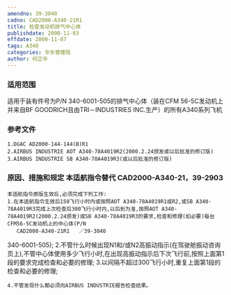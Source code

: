 ```yaml
---
amendno: 39-3040
cadno: CAD2000-A340-21R1
title: 检查发动机排气中心体
publishdate: 2000-11-03
effdate: 2000-11-07
tags: A340
categories: 华东管理局
author: 何正华
---
```


### 适用范围 
适用于装有件号为P/N 340-6001-505的排气中心体（装在CFM 56-5C发动机上并来自BF GOODRICH且由TRI－INDUSTRIES INC.生产）的所有A340系列飞机

### 参考文件
    1.DGAC AD2000-144-144(B)R1 
    2.AIRBUS INDUSTRIE AOT A340-78A4019R2(2000.2.24颁发或以后批准的修订版) 
    3.AIRBUS INDUSTRIE SB A340-78A4019R3(或以后批准的修订版) 


### 原因、措施和规定 本适航指令替代 CAD2000-A340-21，39-2903 
    本适航指令原版生效后,必须完成下列工作:    
    1.在本适航指令生效后150飞行小时内或按照AOT A340-78A4019R1或R2,或SB A340-78A4019R3完成上次检查后300飞行小时内,以后到为准,按照AOT A340-78A4019R2(2000.2.24颁发)或SB A340-78A4019R3的要求,检查和修理(如必要)每台CFM56-5C发动机上的中心体(P/N 
       CAD2000-A340-21R1   ／39-3040 
340-6001-505); 
    2.不管什么时候出现N1和/或N2高振动指示(在驾驶舱振动咨询页上),不管中心体使用多少飞行小时,在出现高振动指示后下次飞行前,按照上面第1段的要求完成检查和必要的修理; 
    3.以间隔不超过300飞行小时,重复上面第1段的检查和必要的修理; 

    4.不管发现什么都必须向AIRBUS INDUSTRIE报告检查结果。 
